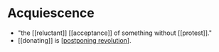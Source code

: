# Acquiescence

- "the [[reluctant]] [[acceptance]] of something without [[protest]]."
- [[donating]] is [[postponing revolution]].


[//begin]: # "Autogenerated link references for markdown compatibility"
[postponing revolution]: postponing-revolution "Postponing Revolution"
[//end]: # "Autogenerated link references"